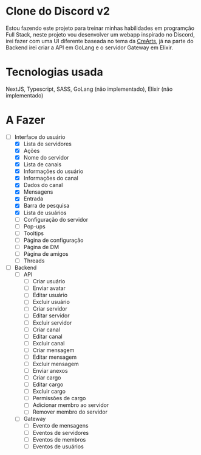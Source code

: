 # Clone do Discord v2

Estou fazendo este projeto para treinar minhas habilidades em programção Full Stack, neste projeto vou desenvolver um webapp inspirado no Discord, irei fazer com uma UI diferente baseada no tema da [CreArts](https://github.com/CreArts-Community/CreArts-Discord), já na parte do Backend irei criar a API em GoLang e o servidor Gateway em Elixir.

# Tecnologias usada

NextJS, Typescript, SASS, GoLang (não implementado), Elixir (não implementado)

# A Fazer
- [ ] Interface do usuário
    - [x] Lista de servidores
    - [x] Ações
    - [x] Nome do servidor
    - [x] Lista de canais
    - [x] Informações do usuário
    - [x] Informações do canal
    - [x] Dados do canal
    - [x] Mensagens
    - [x] Entrada
    - [x] Barra de pesquisa
    - [x] Lista de usuários
    - [ ] Configuração do servidor
    - [ ] Pop-ups
    - [ ] Tooltips
    - [ ] Página de configuração
    - [ ] Página de DM
    - [ ] Página de amigos
    - [ ] Threads

- [ ] Backend
    - [ ] API
        - [ ] Criar usuário
        - [ ] Enviar avatar
        - [ ] Editar usuário
        - [ ] Excluir usuário
        - [ ] Criar servidor
        - [ ] Editar servidor
        - [ ] Excluir servidor
        - [ ] Criar canal
        - [ ] Editar canal
        - [ ] Excluir canal
        - [ ] Criar mensagem
        - [ ] Editar mensagem
        - [ ] Excluir mensagem
        - [ ] Enviar anexos
        - [ ] Criar cargo
        - [ ] Editar cargo
        - [ ] Excluir cargo
        - [ ] Permissões de cargo
        - [ ] Adicionar membro ao servidor
        - [ ] Remover membro do servidor

    - [ ] Gateway
        - [ ] Evento de mensagens
        - [ ] Eventos de servidores
        - [ ] Eventos de membros
        - [ ] Eventos de usuários